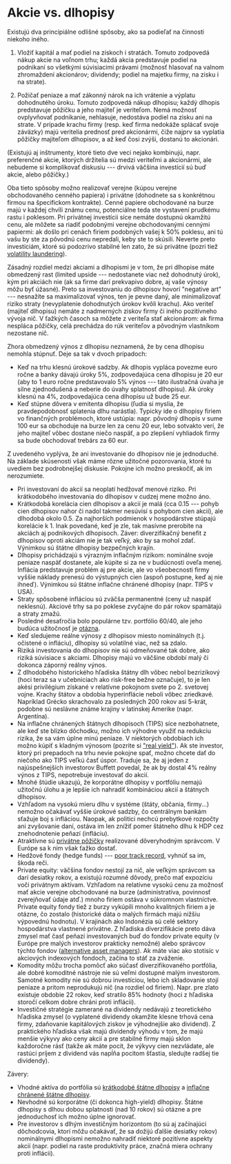 # Akcie vs. dlhopisy

Existujú dva principiálne odlišné spôsoby, ako sa podieľať na činnosti niekoho iného.

1. Vložiť kapitál a mať podiel na ziskoch i stratách. Tomuto zodpovedá nákup akcie na voľnom trhu; každá akcia predstavuje podiel na podnikaní so všetkými súvisiacimi právami (možnosť hlasovať na valnom zhromaždení akcionárov; dividendy; podiel na majetku firmy, na zisku i na strate).

2. Požičať peniaze a mať zákonný nárok na ich vrátenie a výplatu dohodnutého úroku. Tomuto zodpovedá nákup dlhopisu; každý dlhopis predstavuje pôžičku a jeho majiteľ je veriteľom. Nemá možnosť ovplyvňovať podnikanie, nehlasuje, nedostáva podiel na zisku ani na strate. V prípade krachu firmy (resp. keď firma nedokáže splácať svoje záväzky) majú veritelia prednosť pred akcionármi, čiže najprv sa vyplatia pôžičky majiteľom dlhopisov, a až keď čosi zvýši, dostanú to akcionári.

(Existujú aj inštrumenty, ktoré tieto dve veci nejako kombinujú, napr. preferenčné akcie, ktorých držitelia sú medzi veriteľmi a akcionármi, ale nebudeme si komplikovať diskusiu --- drvivá väčšina investícií sú buď akcie, alebo pôžičky.)

Oba tieto spôsoby možno realizovať verejne (kúpou verejne obchodovaného cenného papiera) i privátne (dohodnete sa s konkrétnou firmou na špecifickom kontrakte). Cenné papiere obchodované na burze majú v každej chvíli známu cenu, potenciálne teda ste vystavení prudkému rastu i poklesom. Pri privátnej investícii síce nemáte dostupnú okamžitú cenu, ale môžete sa riadiť podobnými verejne obchodovanými cennými papiermi: ak došlo pri cenách firiem podobných vašej k 50% poklesu, ani tú vašu by ste za pôvodnú cenu nepredali, keby ste to skúsili. Neverte preto investíciám, ktoré sú podozrivo stabilné len zato, že sú privátne (pozri tiež [volatility laundering](https://www.aqr.com/Insights/Perspectives/Volatility-Laundering)).

Zásadný rozdiel medzi akciami a dlhopismi je v tom, že pri dlhopise máte obmedzený rast (limited upside --- nedostanete viac než dohodnutý úrok), kým pri akciách nie (ak sa firme darí prekvapivo dobre, aj vaše výnosy môžu byť úžasné). Preto sa investovaniu do dlhopisov hovorí "negative art" --- nesnažíte sa maximalizovať výnos, ten je pevne daný, ale minimalizovať riziko straty (nevyplatenie dohodnutých úrokov kvôli krachu). Ako veriteľ (majiteľ dlhopisu) nemáte z nadmerných ziskov firmy či iného pozitívneho vývoja nič. V ťažkých časoch sa môžete z veriteľa stať akcionárom: ak firma nespláca pôžičky, celá prechádza do rúk veriteľov a pôvodným vlastníkom nezostane nič.

Zhora obmedzený výnos z dlhopisu neznamená, že by cena dlhopisu nemohla stúpnuť. Deje sa tak v dvoch prípadoch: 
* Keď na trhu klesnú úrokové sadzby. Ak dlhopis vypláca povezme euro ročne a banky dávajú úroky 5%, zodpovedajúca cena dlhopisu je 20 eur (aby to 1 euro ročne predstavovalo 5% výnos --- táto ilustračná úvaha je silne zjednodušená a neberie do úvahy splatnosť dlhopisu). Ak úroky klesnú na 4%, zodpovedajúca cena dlhopisu už bude 25 eur.
* Keď stúpne dôvera v emitenta dlhopisu (ľudia si myslia, že pravdepodobnosť splatenia dlhu narástla). Typicky ide o dlhopisy firiem vo finančných problémoch, ktoré ustúpia: napr. pôvodný dlhopis v sume 100 eur sa obchoduje na burze len za cenu 20 eur, lebo sotvakto verí, že jeho majiteľ vôbec dostane niečo naspäť, a po zlepšení vyhliadok firmy sa bude obchodovať trebárs za 60 eur.

Z uvedeného vyplýva, že ani investovanie do dlhopisov nie je jednoduché. Na základe skúsenosti však máme rôzne užitočné pozorovania, ktoré tu uvediem bez podrobnejšej diskusie. Pokojne ich možno preskočiť, ak im nerozumiete.

* Pri investovaní do akcií sa neoplatí hedžovať menové riziko. Pri krátkodobého investovania do dlhopisov v cudzej mene možno áno.
* Krátkodobá korelácia cien dlhopisov a akcií je malá (cca 0.15 --- pohyb cien dlhopisov nahor či nadol takmer nesúvisí s pohybom cien akcií), ale dlhodobá okolo 0.5. Za najhorších podmienok v hospodárstve stúpajú korelácie k 1. Inak povedané, keď je zle, tak masívne prerobíte na akciách aj podnikových dlhopisoch. Záver: diverzifikačný benefit z dlhopisov oproti akciám nie je tak veľký, ako by sa mohol zdať. Výnimkou sú štátne dlhopisy bezpečných krajín.
* Dlhopisy prichádzajú s výrazným inflačným rizikom: nominálne svoje peniaze naspäť dostanete, ale kúpite si za ne v budúcnosti oveľa menej. Inflácia predstavuje problém aj pre akcie, ale vo všeobecnosti firmy vyššie náklady prenesú do výstupných cien (aspoň postupne, keď aj nie ihneď). Výnimkou sú štátne inflačne chránené dlhopisy (napr. TIPS v USA).
* Straty spôsobené infláciou sú zväčša permanentné (ceny už naspäť neklesnú). Akciové trhy sa po poklese zvyčajne do pár rokov spamätajú a straty zmažú.
* Posledné desaťročia bolo populárne tzv. portfólio 60/40, ale jeho budúca užitočnosť je [otázna](https://papers.ssrn.com/sol3/papers.cfm?abstract_id=4590406).
* Keď sledujeme reálne výnosy z dlhopisov miesto nominálnych (t.j. očistené o infláciu), dlhopisy sú volatilné viac, než sa zdalo.
* Riziká investovania do dlhopisov nie sú odmeňované tak dobre, ako riziká súvisiace s akciami. Dlhopisy majú vo väčšine období malý či dokonca záporný reálny výnos.
* Z dlhodobého historického hľadiska štátny dlh vôbec nebol bezrizikový (hoci teraz sa v učebniciach ako risk-free bežne označuje), to je len akési privilégium získané v relatívne pokojnom svete po 2. svetovej vojne. Krachy štátov a obdobia hyperinflácie neboli vôbec zriedkavé. Napríklad Grécko skrachovalo za posledných 200 rokov asi 5-krát, podobne sú neslávne známe krajiny v latinskej Amerike (napr. Argentína).
* Na inflačne chránených štátnych dlhopisoch (TIPS) síce nezbohatnete, ale keď ste blízko dôchodku, možno ich výhodne využiť na redukciu rizika, že sa vám úplne minú peniaze. V niektorých obdobiach ich možno kúpiť s kladným výnosom (pozrite si ["real yield"](https://www.ishares.com/uk/individual/en/products/251714/ishares-tips-ucits-etf)). Ak ste investor, ktorý pri prepadoch na trhu nevie pokojne spať, možno chcete dať do niečoho ako TIPS veľkú časť úspor. Traduje sa, že aj jeden z najúspešnejších investorov Buffett povedal, že ak by dostal 4% reálny výnos z TIPS, nepotrebuje investovať do akcií.
* Mnohé štúdie ukazujú, že korporátne dlhopisy v portfóliu nemajú užitočnú úlohu a je lepšie ich nahradiť kombináciou akcií a štátnych dlhopisov.
* Vzhľadom na vysokú mieru dlhu v systéme (štáty, občania, firmy...) nemožno očakávať vyššie úrokové sadzby, čo centrálnym bankám sťažuje boj s infláciou. Naopak, ak politici nechcú prebytkové rozpočty ani zvyšovanie daní, ostáva im len znížiť pomer štátneho dlhu k HDP cez znehodnotenie peňazí (infláciu).
* Atraktívne sú [privátne pôžičky](https://www.morningstar.com/alternative-investments/why-private-direct-lending-is-an-attractive-alternative-public-securities) realizované dôveryhodným správcom. V Európe sa k nim však ťažko dostať.
* Hedžové fondy (hedge funds) --- [poor track record](https://www.investopedia.com/articles/investing/030916/buffetts-bet-hedge-funds-year-eight-brka-brkb.asp), vyhnúť sa im, škoda reči.
* Private equity: väčšina fondov nestojí za nič, ale veľkým správcom sa darí desiatky rokov, a existujú rozumné dôvody, prečo mať expozíciu voči privátnym aktívam. Vzhľadom na relatívne vysokú cenu za možnosť mať akcie verejne obchodované na burze (administratíva, povinnosť zverejňovať údaje atď.) mnoho firiem ostáva v súkromnom vlastníctve. Private equity fondy tiež z burzy vykúpili mnoho kvalitných firiem a je otázne, čo zostalo (historické dáta o malých firmách majú nižšiu výpovednú hodnotu). V krajinách ako Indonézia sú celé sektory hospodárstva vlastnené privátne. Z hľadiska diverzifikácie preto dáva zmysel mať časť peňazí investovaných buď do fondov private equity (v Európe pre malých investorov prakticky nemožné) alebo správcov týchto fondov ([alternative asset managers](https://substack.com/home/post/p-151061095?utm_campaign=post&utm_medium=web)). Ak máte viac ako stotisíc v akciových indexových fondoch, začína to stáť za zváženie.
* Komodity môžu trocha pomôcť ako súčasť diverzifikovaného portfólia, ale dobré komoditné nástroje nie sú veľmi dostupné malým investorom. Samotné komodity nie sú dobrou investíciou, lebo ich skladovanie stojí peniaze a pritom neprodukujú nič (na rozdiel od firiem). Napr. pre zlato existuje obdobie 22 rokov, keď stratilo 85% hodnoty (hoci z hľadiska storočí celkom dobre chráni proti inflácii).
* Investičné stratégie zamerané na dividendy nedávajú z teoretického hľadiska zmysel (o vyplatené dividendy okamžite klesne trhová cena firmy, zdaňovanie kapitálových ziskov je výhodnejšie ako dividend). Z praktického hľadiska však majú dividendy výhodu v tom, že majú menšie výkyvy ako ceny akcií a pre stabilné firmy majú sklon každoročne rásť (takže ak máte pocit, že výkyvy cien nezvládate, ale rastúci príjem z dividend vás napĺňa pocitom šťastia, sledujte radšej tie dividendy).

Závery:
* Vhodné aktíva do portfólia sú [krátkodobé štátne dlhopisy](https://www.ishares.com/uk/individual/en/products/307243/ishares-treasury-bond-0-1yr-ucits-etf) a [inflačne chránené štátne dlhopisy](https://www.ishares.com/uk/individual/en/products/251714/ishares-tips-ucits-etf).
* Nevhodné sú korporátne (či dokonca high-yield) dlhopisy. Štátne dlhopisy s dlhou dobou splatnosti (nad 10 rokov) sú otázne a pre jednoduchosť ich možno úplne ignorovať.
* Pre investorov s dlhým investičným horizontom (to sú aj začínajúci dôchodcovia, ktorí môžu očakávať, že sa dožijú ďalšie desiatky rokov) nominálnymi dlhopismi nemožno nahradiť niektoré pozitívne aspekty akcií (napr. podiel na raste produktivity práce, značná miera ochrany proti inflácii).
